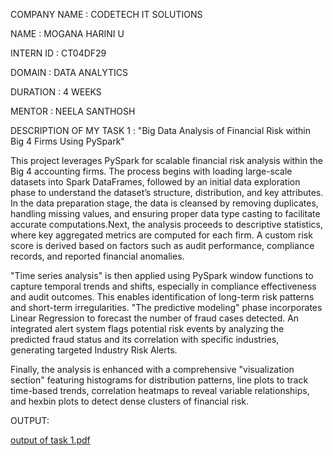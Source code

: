 COMPANY NAME : CODETECH IT SOLUTIONS

NAME : MOGANA HARINI U

INTERN ID : CT04DF29

DOMAIN : DATA ANALYTICS

DURATION : 4 WEEKS

MENTOR : NEELA SANTHOSH

DESCRIPTION OF MY TASK 1 : "Big Data Analysis of Financial Risk within Big 4 Firms Using PySpark"

This project leverages PySpark for scalable financial risk analysis within the Big 4 accounting firms. The process begins with loading large-scale datasets into Spark DataFrames, followed by an initial data exploration phase to understand the dataset’s structure, distribution, and key attributes.
In the data preparation stage, the data is cleansed by removing duplicates, handling missing values, and ensuring proper data type casting to facilitate accurate computations.Next, the analysis proceeds to descriptive statistics, where key aggregated metrics are computed for each firm. A custom risk score is derived based on factors such as audit performance, compliance records, and reported financial anomalies.

"Time series analysis" is then applied using PySpark window functions to capture temporal trends and shifts, especially in compliance effectiveness and audit outcomes. This enables identification of long-term risk patterns and short-term irregularities.
"The predictive modeling" phase incorporates Linear Regression to forecast the number of fraud cases detected. An integrated alert system flags potential risk events by analyzing the predicted fraud status and its correlation with specific industries, generating targeted Industry Risk Alerts.

Finally, the analysis is enhanced with a comprehensive "visualization section" featuring histograms for distribution patterns, line plots to track time-based trends, correlation heatmaps to reveal variable relationships, and hexbin plots to detect dense clusters of financial risk.

OUTPUT:

[output of task 1.pdf](https://github.com/user-attachments/files/20412604/output.of.task.1.pdf)
